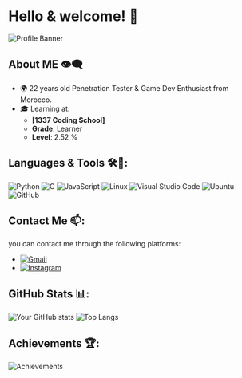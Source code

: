 
# Hello & welcome! 👋

![Profile Banner](src="https://media0.giphy.com/media/WbDhQjgBrpUuk/200.gif?cid=790b7611esjk8ngsfpkjlhajw3ckmk4al0gjjtdoj092drll&ep=v1_gifs_search&rid=200.gif&ct=g")

## About ME 👁‍🗨

- 🌍 22 years old Penetration Tester & Game Dev Enthusiast from Morocco.
- 🎓 Learning at:
  - **[1337 Coding School]**
  - **Grade**: Learner
  - **Level**: 2.52 %

## Languages & Tools 🛠️🎨:
![Python](https://img.shields.io/badge/-Python-000?&logo=Python)
![C](https://img.shields.io/badge/-C-000?&logo=C)
![JavaScript](https://img.shields.io/badge/-JavaScript-000?&logo=JavaScript)
![Linux](https://img.shields.io/badge/-Linux-000?&logo=Linux)
![Visual Studio Code](https://img.shields.io/badge/-Visual%20Studio%20Code-000?&logo=Visual%20Studio%20Code)
![Ubuntu](https://img.shields.io/badge/-Ubuntu-000?&logo=Ubuntu)
![GitHub](https://img.shields.io/badge/-GitHub-000?&logo=GitHub)

## Contact Me 📫:
you can contact me through the following platforms:
- [![Gmail](https://img.shields.io/badge/-Gmail-000?&logo=Gmail)](salmanelouham1@gmail.com)
- [![Instagram](https://img.shields.io/badge/-Instagram-000?&logo=Instagram)]([https://www.instagram.com/your-instagram](https://www.instagram.com/salmane.1/))

## GitHub Stats 📊:
![Your GitHub stats](https://github-readme-stats.vercel.app/api?username=your-username&show_icons=true&theme=dark)
![Top Langs](https://github-readme-stats.vercel.app/api/top-langs/?username=your-username&layout=compact&theme=dark)

## Achievements 🏆:
![Achievements](URL_TO_YOUR_ACHIEVEMENTS_IMAGE)
<!--
**salmane10/salmane10** is a ✨ _special_ ✨ repository because its `README.md` (this file) appears on your GitHub profile.

Here are some ideas to get you started:

- 🔭 I’m currently working on ...
- 🌱 I’m currently learning ...
- 👯 I’m looking to collaborate on ...
- 🤔 I’m looking for help with ...
- 💬 Ask me about ...
- 📫 How to reach me: ...
- 😄 Pronouns: ...
- ⚡ Fun fact: ...
-->
